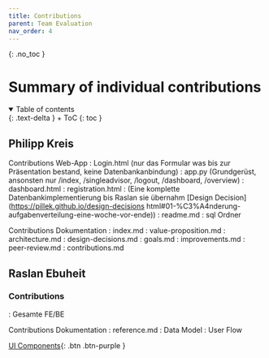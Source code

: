 ```yaml
---
title: Contributions
parent: Team Evaluation
nav_order: 4
---
```




{: .no_toc }
# Summary of individual contributions

<details open markdown="block">
{: .text-delta }
<summary>Table of contents</summary>
+ ToC
{: toc }
</details>

## Philipp Kreis

Contributions Web-App
: Login.html (nur das Formular was bis zur Präsentation bestand, keine Datenbankanbindung)
: app.py (Grundgerüst, ansonsten nur /index, /singleadvisor, /logout, /dashboard, /overview)
: dashboard.html
: registration.html
: (Eine komplette Datenbankimplementierung bis Raslan sie übernahm [Design Decision](https://pillek.github.io/design-decisions html#01-%C3%A4nderung-aufgabenverteilung-eine-woche-vor-ende))
: readme.md
: sql Ordner



Contributions Dokumentation
: index.md
: value-proposition.md
: architecture.md
: design-decisions.md
: goals.md
: improvements.md
: peer-review.md
: contributions.md


## Raslan Ebuheit

### Contributions
: Gesamte FE/BE


Contributions Dokumentation
: reference.md
: Data Model
: User Flow


[UI Components](https://pillek.github.io/ui-components.html){: .btn .btn-purple }
